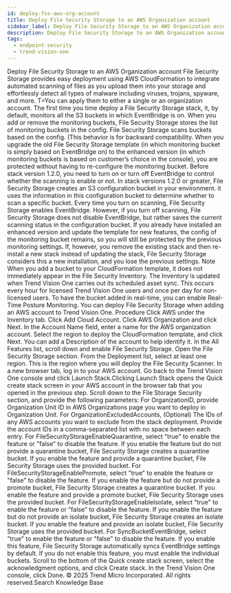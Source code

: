 ```yaml
---
id: deploy-fss-aws-org-account
title: Deploy File Security Storage to an AWS Organization account
sidebar_label: Deploy File Security Storage to an AWS Organization account
description: Deploy File Security Storage to an AWS Organization account
tags:
  - endpoint-security
  - trend-vision-one
---
```


 Deploy File Security Storage to an AWS Organization account File Security Storage provides easy deployment using AWS CloudFormation to integrate automated scanning of files as you upload them into your storage and effortlessly detect all types of malware including viruses, trojans, spyware, and more. T=You can apply them to either a single or an organization account. The first time you time deploy a File Security Storage stack, it, by default, monitors all the S3 buckets in which EventBridge is on. When you add or remove the monitoring buckets, File Security Storage stores the list of monitoring buckets in the config. File Security Storage scans buckets based on the config. (This behavior is for backward compatibility. When you upgrade the old File Security Storage template (in which monitoring bucket is simply based on EventBridge on) to the enhanced version (in which monitoring buckets is based on customer’s choice in the console), you are protected without having to re-configure the monitoring bucket. Before stack version 1.2.0, you need to turn on or turn off EventBridge to control whether the scanning is enable or not. In stack versions 1.2.0 or greater, File Security Storage creates an S3 configuration bucket in your environment. it uses the information in this configuration bucket to determine whether to scan a specific bucket. Every time you turn on scanning, File Security Storage enables EventBridge. However, if you turn off scanning, File Security Storage does not disable EventBridge, but rather saves the current scanning status in the configuration bucket. If you already have installed an enhanced version and update the template for new features, the config of the monitoring bucket remains, so you will still be protected by the previous monitoring settings. If, however, you remove the existing stack and then re-install a new stack instead of updating the stack, File Security Storage considers this a new installation, and you lose the previous settings. Note When you add a bucket to your CloudFormation template, it does not immediately appear in the File Security Inventory. The Inventory is updated when Trend Vision One carries out its scheduled asset sync. This occurs every hour for licensed Trend Vision One users and once per day for non-licensed users. To have the bucket added in real-time, you can enable Real-Time Posture Monitoring. You can deploy File Security Storage when adding an AWS account to Trend Vision One. Procedure Click AWS under the Inventory tab. Click Add Cloud Account. Click AWS Organization and click Next. In the Account Name field, enter a name for the AWS organization account. Select the region to deploy the CloudFormation template, and click Next. You can add a Description of the account to help identify it. In the All Features list, scroll down and enable File Security Storage. Open the File Security Storage section. From the Deployment list, select at least one region. This is the region where you will deploy the File Security Scanner. In a new browser tab, log in to your AWS account. Go back to the Trend Vision One console and click Launch Stack.Clicking Launch Stack opens the Quick create stack screen in your AWS account in the browser tab that you opened in the previous step. Scroll down to the File Storage Security section, and provide the following parameters: For OrganizationID, provide Organization Unit ID in AWS Organizations page you want to deploy in Organization Unit. For OrganizationExcludedAccounts, (Optional) The IDs of any AWS accounts you want to exclude from the stack deployment. Provide the account IDs in a comma-separated list with no space between each entry. For FileSecurityStorageEnableQuarantine, select "true" to enable the feature or "false" to disable the feature. If you enable the feature but do not provide a quarantine bucket, File Security Storage creates a quarantine bucket. If you enable the feature and provide a quarantine bucket, File Security Storage uses the provided bucket. For FileSecurityStorageEnablePromote, select "true" to enable the feature or "false" to disable the feature. If you enable the feature but do not provide a promote bucket, File Security Storage creates a quarantine bucket. If you enable the feature and provide a promote bucket, File Security Storage uses the provided bucket. For FileSecurityStorageEnableIsolate, select "true" to enable the feature or "false" to disable the feature. If you enable the feature but do not provide an isolate bucket, File Security Storage creates an isolate bucket. If you enable the feature and provide an isolate bucket, File Security Storage uses the provided bucket. For SyncBucketEventBridge, select "true" to enable the feature or "false" to disable the feature. If you enable this feature, File Security Storage automatically syncs EventBridge settings by default. If you do not enable this feature, you must enable the individual buckets. Scroll to the bottom of the Quick create stack screen, select the acknowledgment options, and click Create stack. In the Trend Vision One console, click Done. © 2025 Trend Micro Incorporated. All rights reserved.Search Knowledge Base